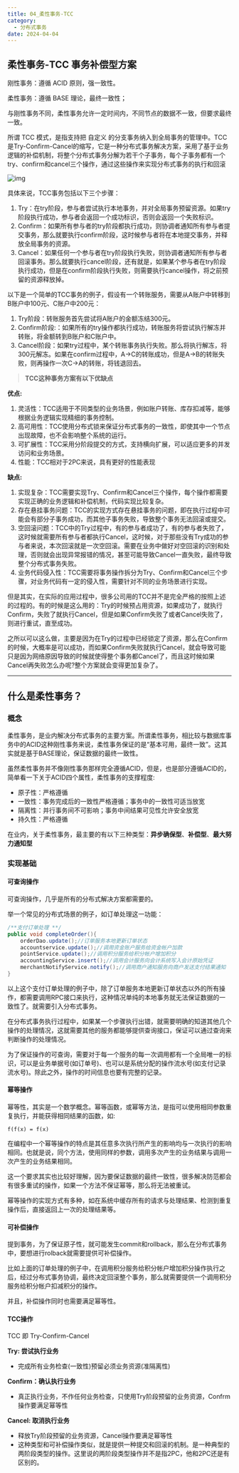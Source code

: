 ```yaml
---
title: 04_柔性事务-TCC
category:
  - 分布式事务
date: 2024-04-04
---
```


<!-- more -->

## 柔性事务-TCC 事务补偿型方案

刚性事务：遵循 ACID 原则，强一致性。

柔性事务：遵循 BASE 理论，最终一致性；

与刚性事务不同，柔性事务允许一定时间内，不同节点的数据不一致，但要求最终一致。

所谓 TCC 模式，是指支持把 自定义 的分支事务纳入到全局事务的管理中。TCC是Try-Confirm-Cancel的缩写，它是一种分布式事务解决方案，采用了基于业务逻辑的补偿机制，将整个分布式事务分解为若干个子事务，每个子事务都有一个try、confirm和cancel三个操作，通过这些操作来实现分布式事务的执行和回滚

![img](https://cfmall-hello.oss-cn-beijing.aliyuncs.com/img/202401/129ff42c242495e753bfecf0f401c2e6.png#id=Rb3yF&originHeight=401&originWidth=840&originalType=binary&ratio=1&rotation=0&showTitle=false&status=done&style=none&title=)

具体来说，TCC事务包括以下三个步骤：

1. Try：在try阶段，参与者尝试执行本地事务，并对全局事务预留资源。如果try阶段执行成功，参与者会返回一个成功标识，否则会返回一个失败标识。
2. Confirm：如果所有参与者的try阶段都执行成功，则协调者通知所有参与者提交事务，那么就要执行confirm阶段，这时候参与者将在本地提交事务，并释放全局事务的资源。
3. Cancel：如果任何一个参与者在try阶段执行失败，则协调者通知所有参与者回滚事务。那么就要执行cancel阶段，还有就是，如果某个参与者在try阶段执行成功，但是在confirm阶段执行失败，则需要执行cancel操作，将之前预留的资源释放掉。

以下是一个简单的TCC事务的例子，假设有一个转账服务，需要从A账户中转移到B账户中100元、C账户中200元：

1. Try阶段：转账服务首先尝试将A账户的金额冻结300元。
2. Confirm阶段:：如果所有的try操作都执行成功，转账服务将尝试执行解冻并转账，将金额转到B账户和C账户中。
3. Cancel阶段：如果try过程中，某个转账事务执行失败。那么将执行解冻，将300元解冻。如果在confirm过程中，A->C的转账成功，但是A->B的转账失败，则再操作一次C->A的转账，将钱退回去。

> **TCC这种事务方案有以下优缺点**

**优点:**

1. 灵活性：TCC适用于不同类型的业务场景，例如账户转账、库存扣减等，能够根据业务逻辑实现精细的事务控制。
2. 高可用性：TCC使用分布式锁来保证分布式事务的一致性，即使其中一个节点出现故障，也不会影响整个系统的运行。
3. 可扩展性：TCC采用分阶段提交的方式，支持横向扩展，可以适应更多的并发访问和业务场景。
4. 性能：TCC相对于2PC来说，具有更好的性能表现

**缺点:**

1. 实现复杂：TCC需要实现Try、Confirm和Cancel三个操作，每个操作都需要实现正确的业务逻辑和补偿机制，代码实现比较复杂。
2. 存在悬挂事务问题：TCC的实现方式存在悬挂事务的问题，即在执行过程中可能会有部分子事务成功，而其他子事务失败，导致整个事务无法回滚或提交。
3. 空回滚问题：TCC中的Try过程中，有的参与者成功了，有的参与者失败了，这时候就需要所有参与者都执行Cancel，这时候，对于那些没有Try成功的参与者来说，本次回滚就是一次空回滚。需要在业务中做好对空回滚的识别和处理，否则就会出现异常报错的情况，甚至可能导致Cancel一直失败，最终导致整个分布式事务失败。
4. 业务代码侵入性：TCC需要将事务操作拆分为Try、Confirm和Cancel三个步骤，对业务代码有一定的侵入性，需要针对不同的业务场景进行实现。

但是其实，在实际的应用过程中，很多公司用的TCC并不是完全严格的按照上述的过程的。有的时候是这么用的：Try的时候预占用资源，如果成功了，就执行Confirm，失败了就执行Cancel，但是如果Confirm失败了或者Cancel失败了，则进行重试，直至成功。

之所以可以这么做，主要是因为在Try的过程中已经锁定了资源，那么在Confirm的时候，大概率是可以成功，而如果Confirm失败就执行Cancel，就会导致可能只是因为网络原因导致的时候就使得整个事务都Cancel了，而且这时候如果Cancel再失败怎么办呢?整个方案就会变得更加复杂了。

---

## 什么是柔性事务？

### 概念

柔性事务，是业内解决分布式事务的主要方案。所谓柔性事务，相比较与数据库事务中的ACID这种刚性事务来说，柔性事务保证的是“基本可用，最终一致”。这其实就是基于BASE理论，保证数据的最终一致性。

虽然柔性事务并不像刚性事务那样完全遵循ACID，但是，也是部分遵循ACID的，简单看一下关于ACID四个属性，柔性事务的支撑程度:

- 原子性：严格遵循
- 一致性：事务完成后的一致性严格遵循；事务中的一致性可适当放宽
- 隔离性：并行事务间不可影响；事务中间结果可见性允许安全放宽
- 持久性：严格遵循

在业内，关于柔性事务，最主要的有以下三种类型：**异步确保型**、**补偿型**、**最大努力通知型**

### 实现基础

#### 可查询操作

可查询操作，几乎是所有的分布式解决方案都需要的。

举一个常见的分布式场景的例子，如订单处理这一功能：

```java
/**支付订单处理 **/
public void completeOrder(){
	orderDao.update();//订单服务本地更新订单状态
	accountservice.update();//调用资金账户服务给资金帐户加款
	pointService.update();//调用积分服务给积分帐户增加积分
	accountingService.insert();//调用会计服务向会计系统写入会计原始凭证
	merchantNotifyService.notify();//调用商户通知服务向商户发送支付结果通知
}
```

以上这个支付订单处理的例子中，除了订单服务本地更新订单状态以外的所有操作，都需要调用RPC接口来执行，这种情况单纯的本地事务就无法保证数据的一致性了。就需要引入分布式事务。

在分布式事务执行过程中，如果某一个步骤执行出错，就需要明确的知道其他几个操作的处理情况，这就需要其他的服务都能够提供查询接口，保证可以通过查询来判断操作的处理情况。

为了保证操作的可查询，需要对于每一个服务的每一次调用都有一个全局唯一的标识，可以是业务单据号(如订单号)、也可以是系统分配的操作流水号(如支付记录流水号)。除此之外，操作的时间信息也要有完整的记录。

#### 幂等操作

幂等性，其实是一个数学概念。幂等函数，或幂等方法，是指可以使用相同参数重复执行，并能获得相同结果的函数，如:

`f(f(x) = f(x)`

在编程中一个幂等操作的特点是其任意多次执行所产生的影响均与一次执行的影响相同。也就是说，同个方法，使用同样的参数，调用多次产生的业务结果与调用一次产生的业务结果相同。

这一个要求其实也比较好理解，因为要保证数据的最终一致性，很多解决防范都会有很多重试的操作，如果一个方法不保证幂等，那么将无法被重试。

幂等操作的实现方式有多种，如在系统中缓存所有的请求与处理结果、检测到重复操作后，直接返回上一次的处理结果等。

#### 可补偿操作

提到事务，为了保证原子性，就可能发生commit和rollback，那么在分布式事务中，要想进行rolback就需要提供可补偿操作。

比如上面的订单处理的例子中，在调用积分服务给积分帐户增加积分操作执行之后，经过分布式事务协调，最终决定回滚整个事务，那么就需要提供一个调用积分服务给积分帐户扣减积分的操作。

并且，补偿操作同时也需要满足幂等性。

#### TCC操作

TCC 即 Try-Confirm-Cancel

**Try: 尝试执行业务**

- 完成所有业务检查(一致性)预留必须业务资源(准隔离性)

**Confirm：确认执行业务**

- 真正执行业务，不作任何业务检查，只使用Try阶段预留的业务资源，Confrm操作要满足幂等性

**Cancel: 取消执行业务**

- 释放Try阶段预留的业务资源，Cancel操作要满足幂等性
- 这种类型和可补偿操作类似，就是提供一种提交和回滚的机制。是一种典型的两阶段类型的操作。这里说的两阶段类型操作并不是指2PC，他和2PC还是有区别的。